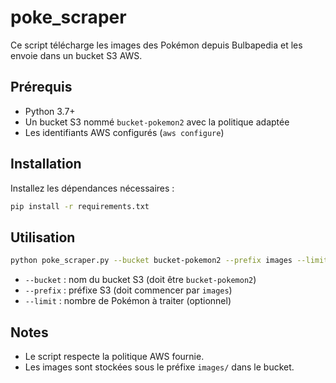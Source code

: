 # poke_scraper

Ce script télécharge les images des Pokémon depuis Bulbapedia et les envoie dans un bucket S3 AWS.

## Prérequis

- Python 3.7+
- Un bucket S3 nommé `bucket-pokemon2` avec la politique adaptée
- Les identifiants AWS configurés (`aws configure`)

## Installation

Installez les dépendances nécessaires :

```bash
pip install -r requirements.txt
```

## Utilisation

```bash
python poke_scraper.py --bucket bucket-pokemon2 --prefix images --limit 10
```

- `--bucket` : nom du bucket S3 (doit être `bucket-pokemon2`)
- `--prefix` : préfixe S3 (doit commencer par `images`)
- `--limit` : nombre de Pokémon à traiter (optionnel)

## Notes

- Le script respecte la politique AWS fournie.
- Les images sont stockées sous le préfixe `images/` dans le bucket.
